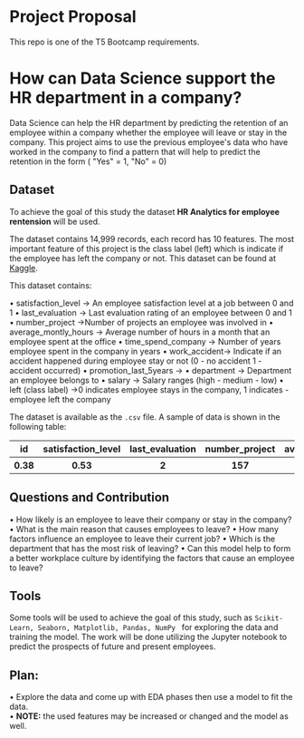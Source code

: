 # Project Proposal 

This repo is one of the T5 Bootcamp requirements. 


# How can Data Science support the HR department in a company?

Data Science can help the HR department by predicting the retention of an employee within a company whether the employee will leave or stay in the company. 
This project aims to use the previous employee's data who have worked in the company to find a pattern that will help to predict the retention in the form ( "Yes" = 1, "No" = 0)


## Dataset

To achieve the goal of this study the dataset **HR Analytics for employee rentension** will be used. 

The dataset contains 14,999 records, each record has 10 features. The most important feature of this project is the class label (left) which is indicate if the employee has left the company or not.
This dataset can be found at [Kaggle](https://www.kaggle.com/pankeshpatel/hrcommasep).

This dataset contains: 

•	satisfaction_level -> An employee satisfaction level at a job between 0 and 1
•	last_evaluation -> Last evaluation rating of an employee between 0 and 1
•	number_project ->Number of projects an employee was involved in
•	average_montly_hours -> Average number of hours in a month that an employee spent at the office
•	time_spend_company -> Number of years employee spent in the company in years 
•	work_accident-> Indicate if an accident happened during employee stay or not (0 - no accident  1 - accident occurred)
•	promotion_last_5years ->
•	department -> Department an employee belongs to
•	salary -> Salary ranges (high - medium - low)
•	left (class label) ->0 indicates employee stays in the company, 1 indicates - employee left the company


The dataset is available as the ```.csv``` file. A sample of data is shown in the following table:
<table width="100%">
 <tr>
  <th>id</th><th>satisfaction_level</th><th>last_evaluation</th><th>number_project</th><th>average_montly_hours</th><th>time_spend_company</th><th>work_accident</th><th>promotion_last_5years</th><th>department</th><th>salary</th><th>left</th>
 </tr>
 <tr>
  <th>0.38</th><th>0.53</th><th>2</th><th>157</th><th>3</th><th>0</th><th>0</th><th>sales</th><th>low</th><th>1</th>
 </tr>
</table>


## Questions and Contribution

•	How likely is an employee to leave their company or stay in the company?
•	What is the main reason that causes employees to leave? 
•	How many factors influence an employee to leave their current job? 
•	Which is the department that has the most risk of leaving?
•	Can this model help to form a better workplace culture by identifying the factors that cause an employee to leave? 


## Tools

Some tools will be used to achieve the goal of this study, such as  ```Scikit-Learn, Seaborn, Matplotlib, Pandas, NumPy ``` for exploring the data and training the model. 
The work will be done utilizing the Jupyter notebook to predict the prospects of future and present employees.


## **Plan**: 
• Explore the data and come up with EDA phases then use a model to fit the data.  
• **NOTE:** the used features may be increased or changed and the model as well. 
